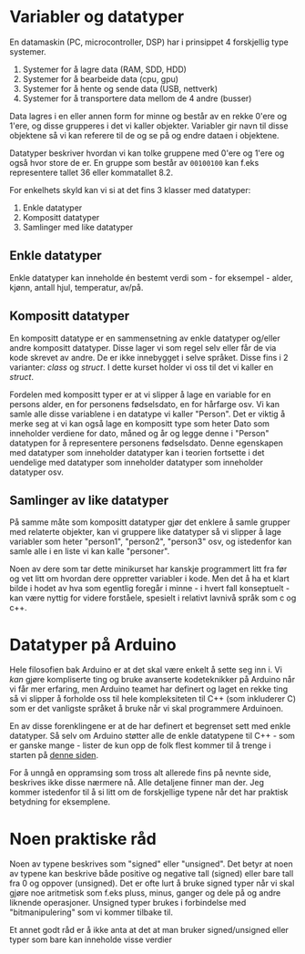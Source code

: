 # Variabler og datatyper

En datamaskin (PC, microcontroller, DSP) har i prinsippet 4 forskjellig type systemer.

1. Systemer for å lagre data (RAM, SDD, HDD)
2. Systemer for å bearbeide data (cpu, gpu)
3. Systemer for å hente og sende data (USB, nettverk)
4. Systemer for å transportere data mellom de 4 andre (busser)

Data lagres i en eller annen form for minne og består av en rekke 0'ere og 1'ere, og disse grupperes i det vi kaller objekter. Variabler gir navn til disse objektene så vi kan referere til de og se på og endre dataen i objektene.

Datatyper beskriver hvordan vi kan tolke gruppene med 0'ere og 1'ere og også hvor store de er. En gruppe som består av `00100100` kan f.eks representere tallet 36 eller kommatallet 8.2.

For enkelhets skyld kan vi si at det fins 3 klasser med datatyper:

1. Enkle datatyper
2. Kompositt datatyper
3. Samlinger med like datatyper

## Enkle datatyper

Enkle datatyper kan inneholde én bestemt verdi som - for eksempel - alder, kjønn, antall hjul, temperatur, av/på.

## Kompositt datatyper

En kompositt datatype er en sammensetning av enkle datatyper og/eller andre kompositt datatyper. Disse lager vi som regel selv eller får de via kode skrevet av andre. De er ikke innebygget i selve språket. Disse fins i 2 varianter: _class_ og _struct_. I dette kurset holder vi oss til det vi kaller en _struct_.

Fordelen med kompositt typer er at vi slipper å lage en variable for en persons alder, en for personens fødselsdato, en for hårfarge osv. Vi kan samle alle disse variablene i en datatype vi kaller "Person". Det er viktig å merke seg at vi kan også lage en kompositt type som heter Dato som inneholder verdiene for dato, måned og år og legge denne i "Person" datatypen for å representere personens fødselsdato. Denne egenskapen med datatyper som inneholder datatyper kan i teorien fortsette i det uendelige med datatyper som inneholder datatyper som inneholder datatyper osv.

## Samlinger av like datatyper

På samme måte som kompositt datatyper gjør det enklere å samle grupper med relaterte objekter, kan vi gruppere like datatyper så vi slipper å lage variabler som heter "person1", "person2", "person3" osv, og istedenfor kan samle alle i en liste vi kan kalle "personer".

Noen av dere som tar dette minikurset har kanskje programmert litt fra før og vet litt om hvordan dere oppretter variabler i kode. Men det å ha et klart bilde i hodet av hva som egentlig foregår i minne - i hvert fall konseptuelt - kan være nyttig for videre forståele, spesielt i relativt lavnivå språk som c og c++.

# Datatyper på Arduino

Hele filosofien bak Arduino er at det skal være enkelt å sette seg inn i. Vi _kan_ gjøre kompliserte ting og bruke avanserte kodeteknikker på Arduino når vi får mer erfaring, men Arduino teamet har definert og laget en rekke ting så vi slipper å forholde oss til hele kompleksiteten til C++ (som inkluderer C) som er det vanligste språket å bruke når vi skal programmere Arduinoen.

En av disse forenklingene er at de har definert et begrenset sett med enkle datatyper. Så selv om Arduino støtter alle de enkle datatypene til C++ - som er ganske mange - lister de kun opp de folk flest kommer til å trenge i starten på [denne siden](https://www.arduino.cc/reference/en/).

For å unngå en oppramsing som tross alt allerede fins på nevnte side, beskrives ikke disse nærmere nå. Alle detaljene finner man der. Jeg kommer istedenfor til å si litt om de forskjellige typene når det har praktisk betydning for eksemplene.

# Noen praktiske råd

Noen av typene beskrives som "signed" eller "unsigned". Det betyr at noen av typene kan beskrive både positive og negative tall (signed) eller bare tall fra 0 og oppover (unsigned). Det er ofte lurt å bruke signed typer når vi skal gjøre noe aritmetisk som f.eks pluss, minus, ganger og dele på og andre liknende operasjoner. Unsigned typer brukes i forbindelse med "bitmanipulering" som vi kommer tilbake til.

Et annet godt råd er å ikke anta at det at man bruker signed/unsigned eller typer som bare kan inneholde visse verdier
